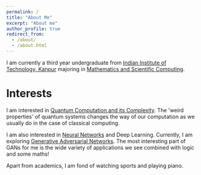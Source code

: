 ```yaml
---
permalink: /
title: "About Me"
excerpt: "About me"
author_profile: true
redirect_from: 
  - /about/
  - /about.html
---
```


I am currently a third year undergraduate from [Indian Institute of Technology, Kanpur](https://www.iitk.ac.in/) majoring in [Mathematics and Scientific Computing](https://www.iitk.ac.in/math/). 

Interests
======
I am interested in [Quantum Computation and its Complexity](https://en.wikipedia.org/wiki/Quantum_computing#:~:text=Quantum%20computing%20is%20a%20type,are%20known%20as%20quantum%20computers.). The 'weird properties' of quantum systems changes the way of our computation as we usually do in the case of classical computing. 

I am also interested in [Neural Networks](https://en.wikipedia.org/wiki/Artificial_neural_network) and Deep Learning. Currently, I am exploring [Generative Adversarial Networks](https://en.wikipedia.org/wiki/Generative_adversarial_network). The most interesting part of GANs for me is the wide variety of applications we see combined with logic and some maths!

Apart from academics, I am fond of watching sports and playing piano.
